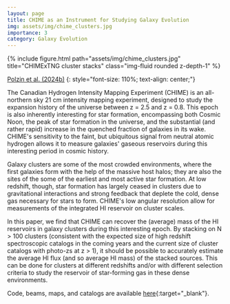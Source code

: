 ```yaml
---
layout: page
title: CHIME as an Instrument for Studying Galaxy Evolution
img: assets/img/chime_clusters.jpg
importance: 3
category: Galaxy Evolution
---
```


<div class="row">
    <div class="col-sm mt-3 mt-md-0">
        {% include figure.html path="assets/img/chime_clusters.jpg" title="CHIMExTNG cluster stacks" class="img-fluid rounded z-depth-1" %}
    </div>
</div>
<!-- <div class="caption">
    This image can also have a caption. It's like magic.
</div> -->

[Polzin et al. (2024b)](https://ui.adsabs.harvard.edu/abs/2024arXiv240401382P/abstract)
{: style="font-size: 110%; text-align: center;"}

The Canadian Hydrogen Intensity Mapping Experiment (CHIME) is an all-northern sky 21 cm intensity mapping experiment, designed to study the expansion history of the universe between z = 2.5 and z = 0.8. This epoch is also inherently interesting for star formation, encompassing both Cosmic Noon, the peak of star formation in the universe, and the substantial (and rather rapid) increase in the quenched fraction of galaxies in its wake. CHIME's sensitivity to the faint, but ubiquitous signal from neutral atomic hydrogen allows it to measure galaxies' gaseous reservoirs during this interesting period in cosmic history.

Galaxy clusters are some of the most crowded environments, where the first galaxies form with the help of the massive host halos; they are also the sites of the some of the earliest and most active star formation. At low redshift, though, star formation has largely ceased in clusters due to gravitational interactions and strong feedback that deplete the cold, dense gas necessary for stars to form. CHIME's low angular resolution allow for measurements of the integrated HI reservoir on cluster scales.

In this paper, we find that CHIME can recover the (average) mass of the HI reservoirs in galaxy clusters during this interesting epoch. By stacking on N > 100 clusters (consistent with the expected size of high redshift spectroscopic catalogs in the coming years and the current size of cluster catalogs with photo-zs at z > 1), it should be possible to accurately estimate the average HI flux (and so average HI mass) of the stacked sources. This can be done for clusters at different redshifts and/or with different selection criteria to study the reservoir of star-forming gas in these dense environments.

Code, beams, maps, and catalogs are available [here](https://github.com/avapolzin/CHIMExIllustrisTNG){:target="_blank"}.